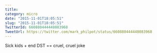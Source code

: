 ```yaml
---
title: 
category: micro
date: "2015-11-01T18:05:51"
slug: "2015-11-01T18:05:51"
TwitterId: 660880444448083968
TweetUrl: https://twitter.com/mark_philpot/status/660880444448083968
---
```


Sick kids + end DST == cruel, cruel joke
